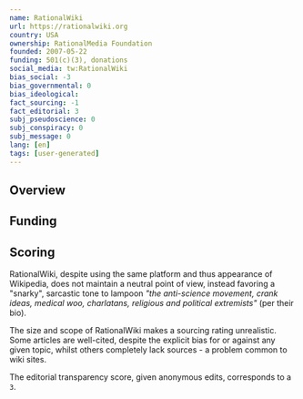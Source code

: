 ```yaml
---
name: RationalWiki
url: https://rationalwiki.org
country: USA
ownership: RationalMedia Foundation
founded: 2007-05-22
funding: 501(c)(3), donations
social_media: tw:RationalWiki
bias_social: -3
bias_governmental: 0
bias_ideological:
fact_sourcing: -1
fact_editorial: 3
subj_pseudoscience: 0
subj_conspiracy: 0
subj_message: 0
lang: [en]
tags: [user-generated]
---
```


## Overview

## Funding

## Scoring
RationalWiki, despite using the same platform and thus appearance of Wikipedia, does not maintain a neutral point of view, instead favoring a "snarky", sarcastic tone to lampoon _"the anti-science movement, crank ideas, medical woo, charlatans, religious and political extremists"_ (per their bio).

The size and scope of RationalWiki makes a sourcing rating unrealistic. Some articles are well-cited, despite the explicit bias for or against any given topic, whilst others completely lack sources - a problem common to wiki sites.

The editorial transparency score, given anonymous edits, corresponds to a `3`.